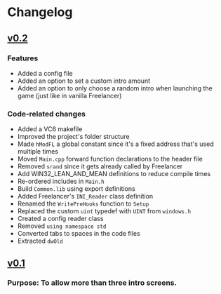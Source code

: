 # Changelog

## [v0.2](https://github.com/BC46/MultiIntro-Updated/releases/tag/v0.2)

### Features
- Added a config file
- Added an option to set a custom intro amount
- Added an option to only choose a random intro when launching the game (just like in vanilla Freelancer)

### Code-related changes
- Added a VC6 makefile
- Improved the project's folder structure
- Made `hModFL` a global constant since it's a fixed address that's used multiple times
- Moved `Main.cpp` forward function declarations to the header file
- Removed `srand` since it gets already called by Freelancer
- Add WIN32_LEAN_AND_MEAN definitions to reduce compile times
- Re-ordered includes in `Main.h`
- Build `Common.lib` using export definitions
- Added Freelancer's `INI_Reader` class definition
- Renamed the `WritePreHooks` function to `Setup`
- Replaced the custom `uint` typedef with `UINT` from `windows.h`
- Created a config reader class
- Removed `using namespace std`
- Converted tabs to spaces in the code files
- Extracted `dwOld`


## [v0.1](https://forge.the-starport.net/projects/multiintro/files)

### Purpose: To allow more than three intro screens.
